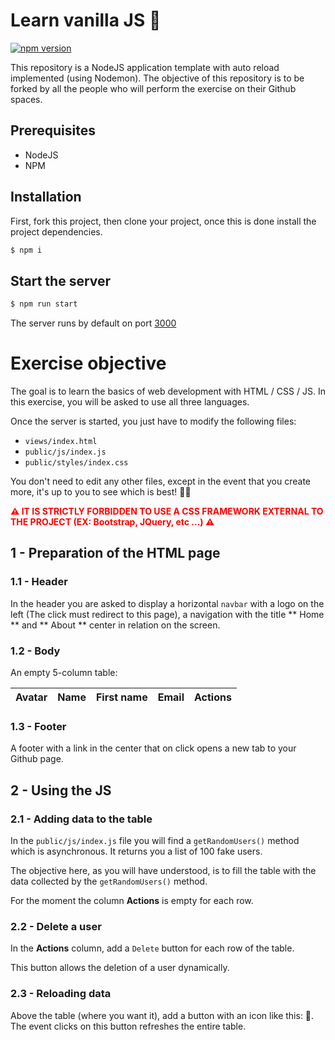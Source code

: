 # Learn vanilla JS 🚀

[![npm version](https://badge.fury.io/js/npm.svg)](https://badge.fury.io/js/npm)

This repository is a NodeJS application template with auto reload implemented (using Nodemon).
The objective of this repository is to be forked by all the people who will perform the exercise on their Github spaces.

## Prerequisites

- NodeJS
- NPM

## Installation

First, fork this project, then clone your project, once this is done install the project dependencies.

```bash
$ npm i
```

## Start the server

```bash
$ npm run start
```

The server runs by default on port [3000](http://localhost:3000)

# Exercise objective

The goal is to learn the basics of web development with HTML / CSS / JS. In this exercise, you will be asked to use all three languages.

Once the server is started, you just have to modify the following files:

- `views/index.html`
- `public/js/index.js`
- `public/styles/index.css`

You don't need to edit any other files, except in the event that you create more, it's up to you to see which is best! 💁‍♂️

<p style = "color: red; font-weight: bold"> ⚠️ IT IS STRICTLY FORBIDDEN TO USE A CSS FRAMEWORK EXTERNAL TO THE PROJECT (EX: Bootstrap, JQuery, etc ...) ⚠️ </p>

## 1 - Preparation of the HTML page

### 1.1 - Header

In the header you are asked to display a horizontal `navbar` with a logo on the left (The click must redirect to this page), a navigation with the title ** Home ** and ** About ** center in relation on the screen.

### 1.2 - Body

An empty 5-column table:

| Avatar | Name | First name | Email | Actions |
| :----: | :--: | ---------- | ----- | ------- |

### 1.3 - Footer

A footer with a link in the center that on click opens a new tab to your Github page.

## 2 - Using the JS

### 2.1 - Adding data to the table

In the `public/js/index.js` file you will find a `getRandomUsers()` method which is asynchronous. It returns you a list of 100 fake users.

The objective here, as you will have understood, is to fill the table with the data collected by the `getRandomUsers()` method.

For the moment the column **Actions** is empty for each row.

### 2.2 - Delete a user

In the **Actions** column, add a `Delete` button for each row of the table.

This button allows the deletion of a user dynamically.

### 2.3 - Reloading data

Above the table (where you want it), add a button with an icon like this: 🔄.
The event clicks on this button refreshes the entire table.
